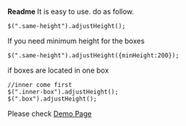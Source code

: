 **Readme**
It is easy to use. do as follow.
```
$(".same-height").adjustHeight();
```
If you need minimum height for the boxes
```
$(".same-height").adjustHeight({minHeight:200});
```
if boxes are located in one box
```
//inner come first
$(".inner-box").adjustHeight();
$(".box").adjustHeight();
```
Please check [Demo Page](https://kyawgyi.github.io/sameHeight/demo.html)